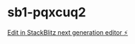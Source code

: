 # sb1-pqxcuq2

[Edit in StackBlitz next generation editor ⚡️](https://stackblitz.com/~/github.com/MiguelVPS1/sb1-pqxcuq2)